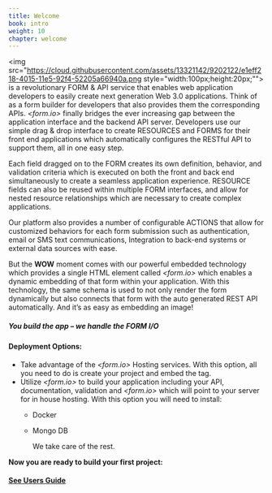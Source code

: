 ```yaml
---
title: Welcome
book: intro
weight: 10
chapter: welcome
---
```

<img src="https://cloud.githubusercontent.com/assets/13321142/9202122/e1eff218-4015-11e5-92f4-52205a66940a.png style="width:100px;height:20px;""> is a revolutionary FORM & API service that enables web application developers to easily create next generation Web 3.0 applications. Think of  as a form builder for developers that also provides them the corresponding APIs. *&lt;form.io&gt;*  finally bridges the ever increasing gap between the application interface and the backend API server.  Developers use our simple drag & drop interface to create RESOURCES  and FORMS for their front end applications which automatically configures the RESTful API to support them, all in one easy step.

Each field dragged on to the FORM creates its own definition, behavior, and validation criteria which is executed on both the front and back end simultaneously to create a seamless application experience. RESOURCE fields can also be reused within multiple FORM interfaces, and allow for nested resource relationships which are necessary to create complex applications.

Our platform also provides a number of configurable ACTIONS that allow for customized behaviors for each form submission such as authentication, email or SMS text communications, Integration to back-end systems or external data sources with ease.

But the **WOW** moment comes with our powerful embedded technology which provides a single HTML element called *&lt;form.io&gt;*  which enables a dynamic embedding of that form within your application.  With this technology, the same schema is used to not only render the form dynamically but also connects that form with the auto generated REST API automatically.  And it’s as easy as embedding an image!

##### You build the app – *we handle the FORM I/O*

#### Deployment Options:
- Take advantage of the *&lt;form.io&gt;* Hosting services.  With this option, all you need to do is create your project and embed the tag.
- Utilize *&lt;form.io&gt;* to build your application including your API, documentation, validation and *&lt;form.io&gt;* which will point to your server for in house hosting.  With this option you will need to install:
  - Docker
  - Mongo DB

       We take care of the rest.


**Now you are ready to build your first project:**
#### [**See Users Guide**](http://help.form.io/userguide/)
